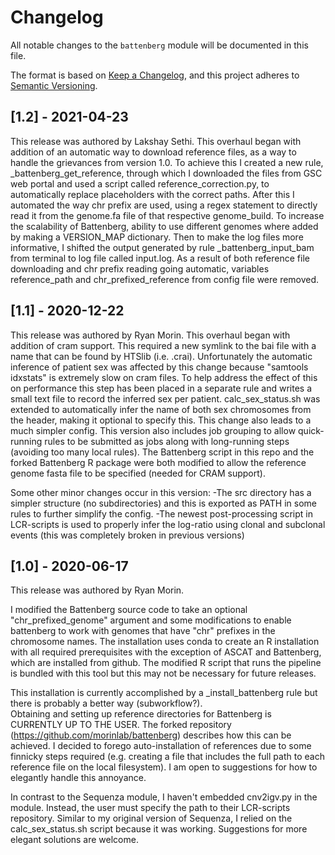 # Changelog

All notable changes to the `battenberg` module will be documented in this file.

The format is based on [Keep a Changelog](https://keepachangelog.com/en/1.0.0/),
and this project adheres to [Semantic Versioning](https://semver.org/spec/v2.0.0.html).


## [1.2] - 2021-04-23

This release was authored by Lakshay Sethi.
This overhaul began with addition of an automatic way to download reference files, as a way to handle the grievances
from version 1.0. To achieve this I created a new rule, _battenberg_get_reference, through which I downloaded the files from GSC web portal and used a script called reference_correction.py, to automatically replace placeholders with the correct paths. After this I automated the way chr prefix are used, using a regex statement to directly read it from the genome.fa file of that respective genome_build. To increase the scalability of Battenberg, ability to use different genomes where added by making a VERSION_MAP dictionary. Then to make the log files more informative, I shifted the output generated by  rule _battenberg_input_bam from terminal to log file called input.log.
As a result of both reference file downloading and chr prefix reading going automatic, variables  reference_path  and  chr_prefixed_reference from config file were removed.

## [1.1] - 2020-12-22

This release was authored by Ryan Morin.
This overhaul began with addition of cram support. This required a new symlink to the bai file with a name that can be found by HTSlib (i.e. .crai). Unfortunately the automatic inference of patient sex was affected by this change because "samtools idxstats" is extremely slow on cram files. To help address the effect of this on performance this step has been placed in a separate rule and writes a small text file to record the inferred sex per patient. calc_sex_status.sh was extended to automatically infer the name of both sex chromosomes from the header, making it optional to specify this. This change also leads to a much simpler config. This version also includes job grouping to allow quick-running rules to be submitted as jobs along with long-running steps (avoiding too many local rules). The Battenberg script in this repo and the forked Battenberg R package were both modified to allow the reference genome fasta file to be specified (needed for CRAM support).

Some other minor changes occur in this version:
-The src directory has a simpler structure (no subdirectories) and this is exported as PATH in some rules to further simplify the config. 
-The newest post-processing script in LCR-scripts is used to properly infer the log-ratio using clonal and subclonal events (this was completely broken in previous versions)

## [1.0] - 2020-06-17

This release was authored by Ryan Morin.

I modified the Battenberg source code to take an optional "chr_prefixed_genome" argument and some modifications to enable battenberg to work with genomes that have "chr" prefixes in the chromosome names. The installation uses conda to create an R installation with all required prerequisites with the exception of ASCAT and Battenberg, which are installed from github. The modified R script that runs the pipeline is bundled with this tool but this may not be necessary for future releases. 

This installation is currently accomplished by a _install_battenberg rule but there is probably a better way (subworkflow?).  
Obtaining and setting up reference directories for Battenberg is CURRENTLY UP TO THE USER. The forked repository (https://github.com/morinlab/battenberg) describes how this can be achieved. I decided to forego auto-installation of references due to some finnicky steps required (e.g. creating a file that includes the full path to each reference file on the local filesystem). I am open to suggestions for how to elegantly handle this annoyance. 

In contrast to the Sequenza module, I haven't embedded cnv2igv.py in the module. Instead, the user must specify the path to their LCR-scripts repository. Similar to my original version of Sequenza, I relied on the calc_sex_status.sh script because it was working. Suggestions for more elegant solutions are welcome. 
